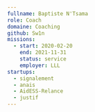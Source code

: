 ```yaml
---
fullname: Baptiste N'Tsama
role: Coach
domaine: Coaching
github: Sw1n
missions:
  - start: 2020-02-20
    end: 2021-11-31
    status: service
    employer: LLL
startups:
  - signalement
  - anais
  - AidESS-Relance
  - justif
---
```

